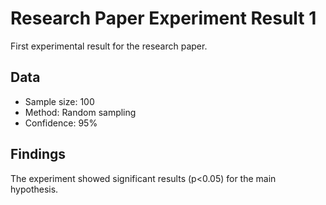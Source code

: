# Research Paper Experiment Result 1

First experimental result for the research paper.

## Data
- Sample size: 100
- Method: Random sampling
- Confidence: 95%

## Findings
The experiment showed significant results (p<0.05) for the main hypothesis.
